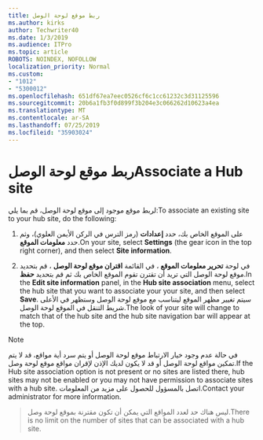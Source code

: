 ```yaml
---
title: ربط موقع لوحة الوصل
ms.author: kirks
author: Techwriter40
ms.date: 1/3/2019
ms.audience: ITPro
ms.topic: article
ROBOTS: NOINDEX, NOFOLLOW
localization_priority: Normal
ms.custom:
- "1012"
- "5300012"
ms.openlocfilehash: 651df67ea7eec0526cf6c1cc61232c3d31125596
ms.sourcegitcommit: 20b6a1fb3f0d899f3b204e3c066262d10623a4ea
ms.translationtype: MT
ms.contentlocale: ar-SA
ms.lasthandoff: 07/25/2019
ms.locfileid: "35903024"
---
```

# <a name="associate-a-hub-site"></a><span data-ttu-id="b96df-102">ربط موقع لوحة الوصل</span><span class="sxs-lookup"><span data-stu-id="b96df-102">Associate a Hub site</span></span>

<span data-ttu-id="b96df-103">لربط موقع موجود إلى موقع لوحة الوصل، قم بما يلي:</span><span class="sxs-lookup"><span data-stu-id="b96df-103">To associate an existing site to your hub site, do the following:</span></span>
  
1. <span data-ttu-id="b96df-104">على الموقع الخاص بك، حدد **إعدادات** (رمز الترس في الركن الأيمن العلوي)، وثم حدد **معلومات الموقع**.</span><span class="sxs-lookup"><span data-stu-id="b96df-104">On your site, select **Settings** (the gear icon in the top right corner), and then select **Site information**.</span></span>

2. <span data-ttu-id="b96df-105">في لوحة **تحرير معلومات الموقع** ، في القائمة **اقتران موقع لوحة الوصل** ، قم بتحديد موقع لوحة الوصل التي تريد أن تقترن تقوم الموقع الخاص بك ثم قم بتحديد **حفظ**.</span><span class="sxs-lookup"><span data-stu-id="b96df-105">In the **Edit site information** panel, in the **Hub site association** menu, select the hub site that you want to associate your your site, and then select **Save**.</span></span> <span data-ttu-id="b96df-106">سيتم تغيير مظهر الموقع ليتناسب مع موقع لوحة الوصل وستظهر في الأعلى شريط التنقل في الموقع لوحة الوصل.</span><span class="sxs-lookup"><span data-stu-id="b96df-106">The look of your site will change to match that of the hub site and the hub site navigation bar will appear at the top.</span></span>

 > [!Note]
><span data-ttu-id="b96df-107">في حالة عدم وجود خيار الارتباط موقع لوحة الوصل أو يتم سرد أية مواقع، قد لا يتم تمكين مواقع لوحة الوصل أو قد لا يكون لديك الإذن لإقران مواقع موقع لوحة وصل.</span><span class="sxs-lookup"><span data-stu-id="b96df-107">If the Hub site association option is not present or no sites are listed there, hub sites may not be enabled or you may not have permission to associate sites with a hub site.</span></span> <span data-ttu-id="b96df-108">اتصل بالمسؤول للحصول على مزيد من المعلومات.</span><span class="sxs-lookup"><span data-stu-id="b96df-108">Contact your administrator for more information.</span></span>

><span data-ttu-id="b96df-109">ليس هناك حد لعدد المواقع التي يمكن أن تكون مقترنة بموقع لوحة وصل.</span><span class="sxs-lookup"><span data-stu-id="b96df-109">There is no limit on the number of sites that can be associated with a hub site.</span></span>
  